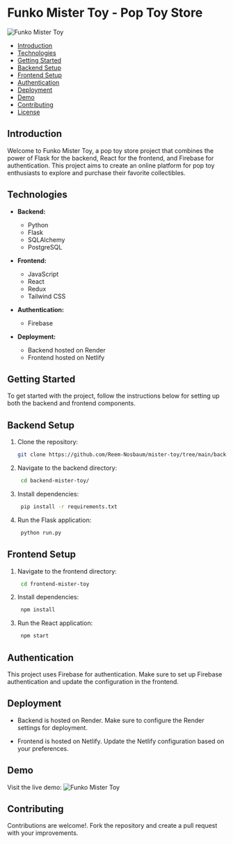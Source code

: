 # Funko Mister Toy - Pop Toy Store

![Funko Mister Toy](https://funko-mister-toy.netlify.app/)

- [Introduction](#introduction)
- [Technologies](#technologies)
- [Getting Started](#getting-started)
- [Backend Setup](#backend-setup)
- [Frontend Setup](#frontend-setup)
- [Authentication](#authentication)
- [Deployment](#deployment)
- [Demo](#demo)
- [Contributing](#contributing)
- [License](#license)

## Introduction

Welcome to Funko Mister Toy, a pop toy store project that combines the power of Flask for the backend, React for the frontend, and Firebase for authentication. This project aims to create an online platform for pop toy enthusiasts to explore and purchase their favorite collectibles.

## Technologies

- **Backend:**

  - Python
  - Flask
  - SQLAlchemy
  - PostgreSQL

- **Frontend:**

  - JavaScript
  - React
  - Redux
  - Tailwind CSS

- **Authentication:**

  - Firebase

- **Deployment:**
  - Backend hosted on Render
  - Frontend hosted on Netlify

## Getting Started

To get started with the project, follow the instructions below for setting up both the backend and frontend components.

## Backend Setup

1. Clone the repository:

   ```bash
   git clone https://github.com/Reem-Nosbaum/mister-toy/tree/main/backend-mister-toy
   ```

2. Navigate to the backend directory:

   ```bash
    cd backend-mister-toy/
   ```

3. Install dependencies:
   ```bash
    pip install -r requirements.txt
   ```
4. Run the Flask application:
   ```bash
    python run.py
   ```

## Frontend Setup

1. Navigate to the frontend directory:
   ```bash
    cd frontend-mister-toy
   ```
2. Install dependencies:
   ```bash
    npm install
   ```
3. Run the React application:
   ```bash
    npm start
   ```

## Authentication

This project uses Firebase for authentication. Make sure to set up Firebase authentication and update the configuration in the frontend.

## Deployment

- Backend is hosted on Render. Make sure to configure the Render settings for deployment.

- Frontend is hosted on Netlify. Update the Netlify configuration based on your preferences.

## Demo

Visit the live demo: ![Funko Mister Toy](https://funko-mister-toy.netlify.app/)

## Contributing

Contributions are welcome!. Fork the repository and create a pull request with your improvements.
